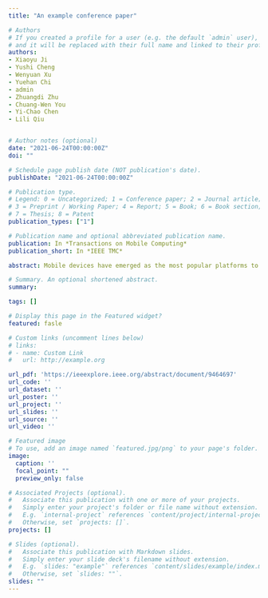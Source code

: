 ```yaml
---
title: "An example conference paper"

# Authors
# If you created a profile for a user (e.g. the default `admin` user), write the username (folder name) here 
# and it will be replaced with their full name and linked to their profile.
authors:
- Xiaoyu Ji
- Yushi Cheng
- Wenyuan Xu
- Yuehan Chi
- admin
- Zhuangdi Zhu
- Chuang-Wen You
- Yi-Chao Chen
- Lili Qiu


# Author notes (optional)
date: "2021-06-24T00:00:00Z"
doi: ""

# Schedule page publish date (NOT publication's date).
publishDate: "2021-06-24T00:00:00Z"

# Publication type.
# Legend: 0 = Uncategorized; 1 = Conference paper; 2 = Journal article;
# 3 = Preprint / Working Paper; 4 = Report; 5 = Book; 6 = Book section;
# 7 = Thesis; 8 = Patent
publication_types: ["1"]

# Publication name and optional abbreviated publication name.
publication: In *Transactions on Mobile Computing*
publication_short: In *IEEE TMC*

abstract: Mobile devices have emerged as the most popular platforms to access information. However, they have also become a major concern of privacy violation. In this paper, we propose MagAttack, which exploits the electromagnetic side channel of a laptop to guess user activities, i.e., application launching and application operation. The key insight of MagAttack is that applications are discrepant in essence due to the different compositions of instructions, which can be reected on the CPU power consumption, and thus the corresponding EM emissions. MagAttack is challenging since that EM signals are noisy due to the dynamics of applications and the limited sampling rate of the built-in magnetometers in COTS mobile devices. We overcome these challenges and convert noisy coarse-grained EM signals to robust ne-grained features. We implement MagAttack on both an iOS and an Android smartphone without any hardware modication, and evaluate its performance with 13 popular applications, 15 YouTube videos, and 50 top websites in China. The results demonstrate that MagAttack can recognize aforementioned 13 applications with an average accuracy of 99.5%, and gure out the playing operation among 15 videos with an average accuracy of 99.5% and the visiting operation among 50 websites with an average accuracy of 90.4%.

# Summary. An optional shortened abstract.
summary: 

tags: []

# Display this page in the Featured widget?
featured: fasle

# Custom links (uncomment lines below)
# links:
# - name: Custom Link
#   url: http://example.org

url_pdf: 'https://ieeexplore.ieee.org/abstract/document/9464697'
url_code: ''
url_dataset: ''
url_poster: ''
url_project: ''
url_slides: ''
url_source: ''
url_video: ''

# Featured image
# To use, add an image named `featured.jpg/png` to your page's folder. 
image:
  caption: ''
  focal_point: ""
  preview_only: false

# Associated Projects (optional).
#   Associate this publication with one or more of your projects.
#   Simply enter your project's folder or file name without extension.
#   E.g. `internal-project` references `content/project/internal-project/index.md`.
#   Otherwise, set `projects: []`.
projects: []

# Slides (optional).
#   Associate this publication with Markdown slides.
#   Simply enter your slide deck's filename without extension.
#   E.g. `slides: "example"` references `content/slides/example/index.md`.
#   Otherwise, set `slides: ""`.
slides: ""
---
```


